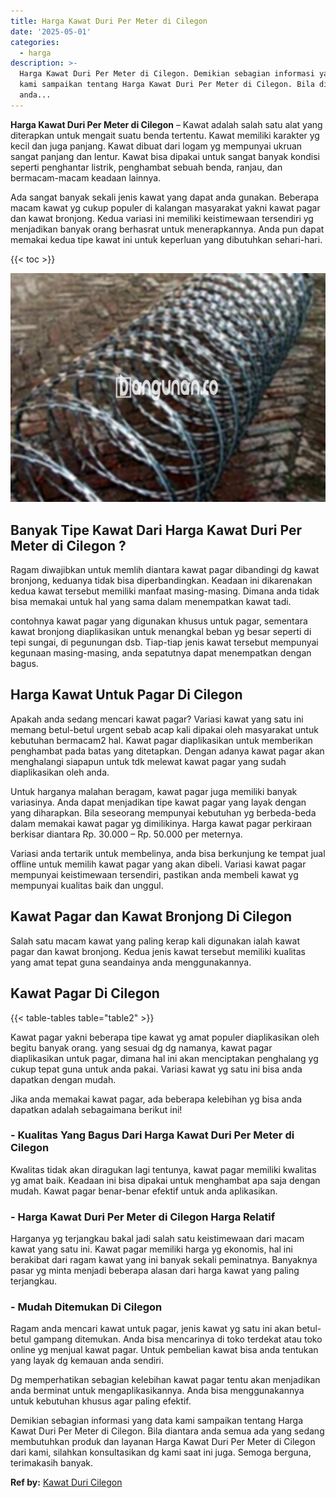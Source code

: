 ```yaml
---
title: Harga Kawat Duri Per Meter di Cilegon
date: '2025-05-01'
categories:
  - harga
description: >-
  Harga Kawat Duri Per Meter di Cilegon. Demikian sebagian informasi yang data
  kami sampaikan tentang Harga Kawat Duri Per Meter di Cilegon. Bila diantara
  anda...
---
```


**Harga Kawat Duri Per Meter di Cilegon** – Kawat adalah salah satu alat yang diterapkan untuk mengait suatu benda tertentu. Kawat memiliki karakter yg kecil dan juga panjang. Kawat dibuat dari logam yg mempunyai ukruan sangat panjang dan lentur. Kawat bisa dipakai untuk sangat banyak kondisi seperti penghantar listrik, penghambat sebuah benda, ranjau, dan bermacam-macam keadaan lainnya.

Ada sangat banyak sekali jenis kawat yang dapat anda gunakan. Beberapa macam kawat yg cukup populer di kalangan masyarakat yakni kawat pagar dan kawat bronjong. Kedua variasi ini memiliki keistimewaan tersendiri yg menjadikan banyak orang berhasrat untuk menerapkannya. Anda pun dapat memakai kedua tipe kawat ini untuk keperluan yang dibutuhkan sehari-hari.

{{< toc >}}

![Harga Kawat Duri Per Meter di Cilegon](/images/jual-kawat-murah42.png)

## Banyak Tipe Kawat Dari Harga Kawat Duri Per Meter di Cilegon ?

Ragam diwajibkan untuk memlih diantara kawat pagar dibandingi dg kawat bronjong, keduanya tidak bisa diperbandingkan. Keadaan ini dikarenakan kedua kawat tersebut memiliki manfaat masing-masing. Dimana anda tidak bisa memakai untuk hal yang sama dalam menempatkan kawat tadi.

contohnya kawat pagar yang digunakan khusus untuk pagar, sementara kawat bronjong diaplikasikan untuk menangkal beban yg besar seperti di tepi sungai, di pegunungan dsb. Tiap-tiap jenis kawat tersebut mempunyai kegunaan masing-masing, anda sepatutnya dapat menempatkan dengan bagus.

## Harga Kawat Untuk Pagar Di Cilegon

Apakah anda sedang mencari kawat pagar? Variasi kawat yang satu ini memang betul-betul urgent sebab acap kali dipakai oleh masyarakat untuk kebutuhan bermacam2 hal. Kawat pagar diaplikasikan untuk memberikan penghambat pada batas yang ditetapkan. Dengan adanya kawat pagar akan menghalangi siapapun untuk tdk melewat kawat pagar yang sudah diaplikasikan oleh anda.

Untuk harganya malahan beragam, kawat pagar juga memiliki banyak variasinya. Anda dapat menjadikan tipe kawat pagar yang layak dengan yang diharapkan. Bila seseorang mempunyai kebutuhan yg berbeda-beda dalam memakai kawat pagar yg dimilikinya. Harga kawat pagar perkiraan berkisar diantara Rp. 30.000 – Rp. 50.000 per meternya.

Variasi anda tertarik untuk membelinya, anda bisa berkunjung ke tempat jual offline untuk memilih kawat pagar yang akan dibeli. Variasi kawat pagar mempunyai keistimewaan tersendiri, pastikan anda membeli kawat yg mempunyai kualitas baik dan unggul.

## Kawat Pagar dan Kawat Bronjong Di Cilegon

Salah satu macam kawat yang paling kerap kali digunakan ialah kawat pagar dan kawat bronjong. Kedua jenis kawat tersebut memiliki kualitas yang amat tepat guna seandainya anda menggunakannya.

## Kawat Pagar Di Cilegon

{{< table-tables table="table2" >}}

Kawat pagar yakni beberapa tipe kawat yg amat populer diaplikasikan oleh begitu banyak orang. yang sesuai dg dg namanya, kawat pagar diaplikasikan untuk pagar, dimana hal ini akan menciptakan penghalang yg cukup tepat guna untuk anda pakai. Variasi kawat yg satu ini bisa anda dapatkan dengan mudah.

Jika anda memakai kawat pagar, ada beberapa kelebihan yg bisa anda dapatkan adalah sebagaimana berikut ini!

### \- Kualitas Yang Bagus Dari Harga Kawat Duri Per Meter di Cilegon

Kwalitas tidak akan diragukan lagi tentunya, kawat pagar memiliki kwalitas yg amat baik. Keadaan ini bisa dipakai untuk menghambat apa saja dengan mudah. Kawat pagar benar-benar efektif untuk anda aplikasikan.

### \- Harga Kawat Duri Per Meter di Cilegon Harga Relatif

Harganya yg terjangkau bakal jadi salah satu keistimewaan dari macam kawat yang satu ini. Kawat pagar memiliki harga yg ekonomis, hal ini berakibat dari ragam kawat yang ini banyak sekali peminatnya. Banyaknya pasar yg minta menjadi beberapa alasan dari harga kawat yang paling terjangkau.

### \- Mudah Ditemukan Di Cilegon

Ragam anda mencari kawat untuk pagar, jenis kawat yg satu ini akan betul-betul gampang ditemukan. Anda bisa mencarinya di toko terdekat atau toko online yg menjual kawat pagar. Untuk pembelian kawat bisa anda tentukan yang layak dg kemauan anda sendiri.

Dg memperhatikan sebagian kelebihan kawat pagar tentu akan menjadikan anda berminat untuk mengaplikasikannya. Anda bisa menggunakannya untuk kebutuhan khusus agar paling efektif.

Demikian sebagian informasi yang data kami sampaikan tentang Harga Kawat Duri Per Meter di Cilegon. Bila diantara anda semua ada yang sedang membutuhkan produk dan layanan Harga Kawat Duri Per Meter di Cilegon dari kami, silahkan konsultasikan dg kami saat ini juga. Semoga berguna, terimakasih banyak.

**Ref by:** [Kawat Duri Cilegon](https://id.wikipedia.org/wiki/Kawat)
